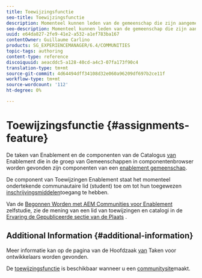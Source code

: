 ```yaml
---
title: Toewijzingsfunctie
seo-title: Toewijzingsfunctie
description: Momenteel kunnen leden van de gemeenschap die zijn aangemeld toegang krijgen tot toegewezen bronnen voor activering
seo-description: Momenteel kunnen leden van de gemeenschap die zijn aangemeld toegang krijgen tot toegewezen bronnen voor activering
uuid: e64da827-2fe9-41e2-a532-a1ef783ba167
contentOwner: Guillaume Carlino
products: SG_EXPERIENCEMANAGER/6.4/COMMUNITIES
topic-tags: authoring
content-type: reference
discoiquuid: aeacddc5-a128-40cd-a4c3-07fa173f90c4
translation-type: tm+mt
source-git-commit: 4d64494dff34108d32e060a96209df697b2ce11f
workflow-type: tm+mt
source-wordcount: '112'
ht-degree: 0%

---
```



# Toewijzingsfunctie {#assignments-feature}

De taken van Enablement en de componenten van de Catalogus [van](catalog.md) Enablement die in de groep van Gemeenschappen in componentenbrowser worden gevonden zijn componenten van een [enablement gemeenschap](overview.md#enablement-community).

De component van Toewijzingen Enablement staat het momenteel ondertekende communautaire lid (student) toe om tot hun toegewezen [inschrijvingsmiddelen](resources.md)toegang te hebben.

Van de [Begonnen Worden met AEM Communities voor Enablement](getting-started-enablement.md) zelfstudie, zie de mening van een lid van toewijzingen en catalogi in de [Ervaring de Gepubliceerde sectie van de Plaats](enablement-published-site.md) .

## Additional Information {#additional-information}

Meer informatie kan op de pagina van de Hoofdzaak [van](essentials-assignments.md) Taken voor ontwikkelaars worden gevonden.

De [toewijzingsfunctie](functions.md#assignments-function) is beschikbaar wanneer u een [communitysite](sites-console.md)maakt.
